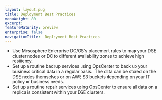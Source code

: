 ```yaml
---
layout: layout.pug
title: Deployment Best Practices
menuWeight: 80
excerpt:
featureMaturity: preview
enterprise: false
navigationTitle:  Deployment Best Practices
---
```


- Use Mesosphere Enterprise DC/OS's placement rules to map your DSE cluster nodes or DC to different availability zones to achieve high resiliency.
- Set up a routine backup services using OpsCenter to back up your business critical data in a regular basis.  The data can be stored on the DSE nodes themselves or on AWS S3 buckets depending on your IT policy or business needs.
- Set up a routine repair services using OpsCenter to ensure all data on a replica is consistent within your DSE clusters.
